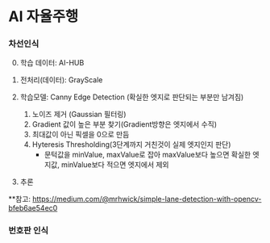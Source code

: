 # AI 자율주행
### 차선인식
0. 학습 데이터: AI-HUB
1. 전처리(데이터): GrayScale
2. 학습모델: Canny Edge Detection (확실한 엣지로 판단되는 부분만 남겨짐)
   1. 노이즈 제거 (Gaussian 필터링)
   2. Gradient 값이 높은 부분 찾기(Gradient방향은 엣지에서 수직)
   3. 최대값이 아닌 픽셀을 0으로 만듬
   4. Hyteresis Thresholding(3단계까지 거친것이 실제 엣지인지 판단)
      - 문턱값을 minValue, maxValue로 잡아 maxValue보다 높으면 확실한 엣지값, minValue보다 적으면 엣지에서 제외
   
3. 추론

**참고: https://medium.com/@mrhwick/simple-lane-detection-with-opencv-bfeb6ae54ec0
### 번호판 인식